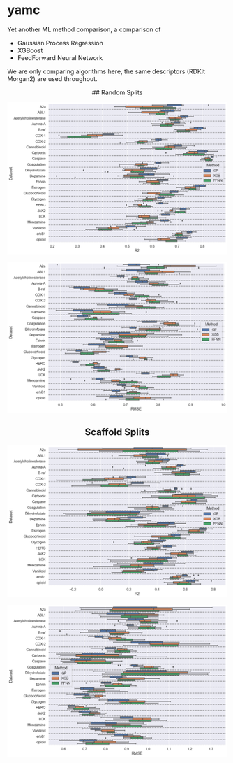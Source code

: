 # yamc
Yet another ML method comparison, a comparison of 
* Gaussian Process Regression
* XGBoost
* FeedForward Neural Network

We are only comparing algorithms here, the same descriptors (RDKit Morgan2) are used throughout.

<div align="center">## Random Splits 

![](r2_comparison.png)

![](rmse_comparison.png)

## Scaffold Splits 

![](scaffold_split_r2.png)

![](scaffold_split_rmse.png)
